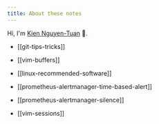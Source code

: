 ```yaml
---
title: About these notes
---
```


Hi, I'm [Kien Nguyen-Tuan](https://github.com/ntk148v/) 👋.


- [[git-tips-tricks]]

- [[vim-buffers]]

- [[linux-recommended-software]]

- [[prometheus-alertmanager-time-based-alert]]

- [[prometheus-alertmanager-silence]]

- [[vim-sessions]]
